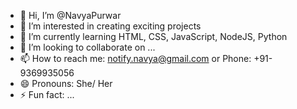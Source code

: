 - 👋 Hi, I’m @NavyaPurwar
- 👀 I’m interested in creating exciting projects
- 🌱 I’m currently learning HTML, CSS, JavaScript, NodeJS,  Python
- 💞️ I’m looking to collaborate on ...
- 📫 How to reach me: notify.navya@gmail.com or Phone: +91-9369935056
- 😄 Pronouns: She/ Her
- ⚡ Fun fact: ...

<!---
NavyaPurwar/NavyaPurwar is a ✨ special ✨ repository because its `README.md` (this file) appears on your GitHub profile.
You can click the Preview link to take a look at your changes.
--->

